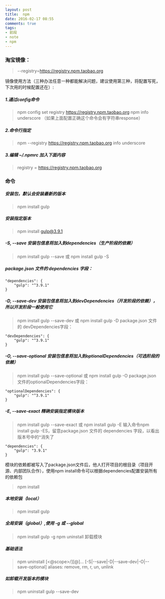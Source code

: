 ```yaml
---
layout: post
title:  npm
date: 2016-02-17 08:55
comments: true
tags:
- 前段
- note
- npm
---
```


### 淘宝镜像：
> --registry=https://registry.npm.taobao.org

<!-- more -->

镜像使用方法（三种办法任意一种都能解决问题，建议使用第三种，将配置写死，下次用的时候配置还在）:

##### 1.通过config命令
>npm config set registry https://registry.npm.taobao.org
>npm info underscore （如果上面配置正确这个命令会有字符串response）

##### 2.命令行指定
>npm --registry https://registry.npm.taobao.org info underscore

##### 3.编辑 ~/.npmrc 加入下面内容
>registry = https://registry.npm.taobao.org

### 命令

##### 安装包，默认会安装最新的版本
>npm install gulp

##### 安装指定版本
>npm install gulp@3.9.1

##### -S, --save 安装包信息将加入到dependencies（生产阶段的依赖）
>npm install gulp --save 或 npm install gulp -S

##### package.json 文件的 dependencies 字段：
```
"dependencies": {
    "gulp": "^3.9.1"
}
```
##### -D, --save-dev 安装包信息将加入到devDependencies（开发阶段的依赖），所以开发阶段一般使用它
>npm install gulp --save-dev 或 npm install gulp -D
package.json 文件的 devDependencies字段：
```
"devDependencies": {
    "gulp": "^3.9.1"
}
```
##### -O, --save-optional 安装包信息将加入到optionalDependencies（可选阶段的依赖）

>npm install gulp --save-optional 或 npm install gulp -O
package.json 文件的optionalDependencies字段：
```
"optionalDependencies": {
    "gulp": "^3.9.1"
}
```
##### -E, --save-exact 精确安装指定模块版本

>npm install gulp --save-exact 或 npm install gulp -E
输入命令npm install gulp -ES，留意package.json 文件的 dependencies 字段，以看出版本号中的^消失了
```
"dependencies": {
    "gulp": "3.9.1"
}
```
模块的依赖都被写入了package.json文件后，他人打开项目的根目录（项目开源、内部团队合作），使用npm install命令可以根据dependencies配置安装所有的依赖包
>npm install

##### 本地安装（local）
>npm install gulp

##### 全局安装（global）,使用 -g 或 --global
>npm install gulp -g
>npm uninstall 卸载模块

##### 基础语法
>npm uninstall [<@scope>/]<pkg>[@<version>]... [-S|--save|-D|--save-dev|-O|--save-optional]
>aliases: remove, rm, r, un, unlink

##### 如卸载开发版本的模块
>npm uninstall gulp --save-dev
